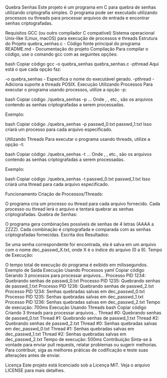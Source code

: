 Quebra Senhas
Este projeto é um programa em C para quebra de senhas utilizando criptografia simples. O programa pode ser executado utilizando processos ou threads para processar arquivos de entrada e encontrar senhas criptografadas.

Requisitos
GCC (ou outro compilador C compatível)
Sistema operacional Unix-like (Linux, macOS) para execução de processos e threads
Estrutura do Projeto
quebra_senhas.c - Código fonte principal do programa
README.md - Documentação do projeto
Compilação
Para compilar o código, use o comando gcc com as seguintes opções:

bash
Copiar código
gcc -o quebra_senhas quebra_senhas.c -pthread
Aqui está o que cada opção faz:

-o quebra_senhas - Especifica o nome do executável gerado.
-pthread - Adiciona suporte a threads POSIX.
Execução
Utilizando Processos
Para executar o programa usando processos, utilize a opção -p:

bash
Copiar código
./quebra_senhas -p <arquivo1> <arquivo2> ... <arquivoN>
Onde <arquivo1>, <arquivo2>, etc., são os arquivos contendo as senhas criptografadas a serem processadas.

Exemplo:

bash
Copiar código
./quebra_senhas -p passwd_0.txt passwd_1.txt
Isso criará um processo para cada arquivo especificado.

Utilizando Threads
Para executar o programa usando threads, utilize a opção -t:

bash
Copiar código
./quebra_senhas -t <arquivo1> <arquivo2> ... <arquivoN>
Onde <arquivo1>, <arquivo2>, etc., são os arquivos contendo as senhas criptografadas a serem processadas.

Exemplo:

bash
Copiar código
./quebra_senhas -t passwd_0.txt passwd_1.txt
Isso criará uma thread para cada arquivo especificado.

Funcionamento
Criação de Processos/Threads:

O programa cria um processo ou thread para cada arquivo fornecido.
Cada processo ou thread lerá o arquivo e tentará quebrar as senhas criptografadas.
Quebra de Senhas:

O programa gera combinações possíveis de senhas de 4 letras (AAAA a ZZZZ).
Cada combinação é criptografada e comparada com as senhas criptografadas fornecidas.
Escrita dos Resultados:

Se uma senha correspondente for encontrada, ela é salva em um arquivo com o nome dec_passwd_X.txt, onde X é o índice do arquivo (0 a 9).
Tempo de Execução:

O tempo total de execução do programa é exibido em milissegundos.
Exemplo de Saída
Execução Usando Processos
yaml
Copiar código
Gerando 3 processos para processar arquivos...
Processo PID 1234: Quebrando senhas de passwd_0.txt
Processo PID 1235: Quebrando senhas de passwd_1.txt
Processo PID 1236: Quebrando senhas de passwd_2.txt
Processo PID 1234: Senhas quebradas salvas em dec_passwd_0.txt
Processo PID 1235: Senhas quebradas salvas em dec_passwd_1.txt
Processo PID 1236: Senhas quebradas salvas em dec_passwd_2.txt
Tempo de execução: 700ms
Execução Usando Threads
bash
Copiar código
Criando 3 threads para processar arquivos...
Thread #0: Quebrando senhas de passwd_0.txt
Thread #1: Quebrando senhas de passwd_1.txt
Thread #2: Quebrando senhas de passwd_2.txt
Thread #0: Senhas quebradas salvas em dec_passwd_0.txt
Thread #1: Senhas quebradas salvas em dec_passwd_1.txt
Thread #2: Senhas quebradas salvas em dec_passwd_2.txt
Tempo de execução: 500ms
Contribuição
Sinta-se à vontade para enviar pull requests, relatar problemas ou sugerir melhorias. Para contribuir, siga as melhores práticas de codificação e teste suas alterações antes de enviar.

Licença
Este projeto está licenciado sob a Licença MIT. Veja o arquivo LICENSE para mais detalhes.
